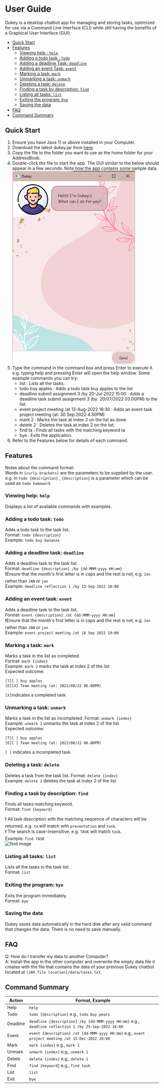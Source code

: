 # User Guide
Dukey is a desktop chatbot app for managing and storing tasks, optimized for use via a Command Line Interface (CLI) while still having the benefits of a Graphical User Interface (GUI).

- [Quick Start](https://github.com/shaniceng/ip/tree/master/docs#quick-start)
- [Features](https://github.com/shaniceng/ip/tree/master/docs#features)
  - [Viewing help : ```help```](https://github.com/shaniceng/ip/tree/master/docs#viewing-help-help)
  - [Adding a todo task : ```todo```](https://github.com/shaniceng/ip/tree/master/docs#adding-a-todo-task-todo)
  - [Adding a deadline Task: ```deadline```](https://github.com/shaniceng/ip/tree/master/docs#adding-a-deadline-task-deadline)
  - [Adding an event Task: ```event```](https://github.com/shaniceng/ip/tree/master/docs#adding-an-event-task-event)
  - [Marking a task: ```mark```](https://github.com/shaniceng/ip/tree/master/docs#marking-a-task-mark)
  - [Unmarking a task: ```unmark```](https://github.com/shaniceng/ip/tree/master/docs#unmarking-a-task-unmark)
  - [Deleting a task: ```delete```](https://github.com/shaniceng/ip/tree/master/docs#deleting-a-task-delete)
  - [Finding a task by description: ```find```](https://github.com/shaniceng/ip/tree/master/docs#finding-a-task-by-description-find)
  - [Listing all tasks: ```list```](https://github.com/shaniceng/ip/tree/master/docs#listing-all-tasks-list)
  - [Exiting the program: ```bye```](https://github.com/shaniceng/ip/tree/master/docs#exiting-the-program-bye)
  - [Saving the data](https://github.com/shaniceng/ip/tree/master/docs#saving-the-data)
- [FAQ](https://github.com/shaniceng/ip/tree/master/docs#faq)
- [Command Summary](https://github.com/shaniceng/ip/tree/master/docs#command-summary)

## Quick Start
1. Ensure you have Java 11 or above installed in your Computer.
2. Download the latest dukey.jar from [here](https://github.com/shaniceng/ip/releases/tag/A-Release).
3. Copy the file to the folder you want to use as the home folder for your AddressBook.
4. Double-click the file to start the app. The GUI similar to the below should appear in a few seconds. Note how the app contains some sample data.  
![start image](./images/start.png)
5. Type the command in the command box and press Enter to execute it. e.g. typing help and pressing Enter will open the help window.
   Some example commands you can try:
    - list : Lists all the tasks.
    - todo buy apples : Adds a todo task buy apples to the list
    - deadline submit assignment 3 /by 20-Jul-2022 15:00 : Adds a deadline task submit assignment 3 (by: 20/07/2022 03.00PM) to the list.
    - event project meeting /at 13-Aug-2022 16:30 : Adds an event task project meeting (at: 30 Sep 2022 4.30PM)
    - mark 2 : Marks the task at index 2 on the list as done.
    - delete 2 : Deletes the task at index 2 on the list.
    - find ta : Finds all tasks with the matching keyword ta
    - bye : Exits the application.
6. Refer to the Features below for details of each command.

## Features 
Notes about the command format:  
Words in ```{curly brackets}``` are the parameters to be supplied by the user.  
e.g. in ```todo {description}``` , ```{description}``` is a parameter which can be used as ```todo homework```

### Viewing help: ```help```
Displays a list of available commands with examples.

### Adding a todo task: ```todo```
Adds a todo task to the task list.  
Format: ```todo {description} ```   
Example: ```todo buy bananas```

### Adding a deadline task: ```deadline```
Adds a deadline task to the task list.    
Format: ```deadline {description} /by {dd-MMM-yyyy HH:mm}```  
❗Ensure that the month's first letter is in caps and the rest is not, e.g. ```Jan``` rather than ```JAN``` or ```jan```   
Example: ```deadline reflection 1 /by 13-Sep-2022 18:00```

### Adding an event task: ```event```
Adds a deadline task to the task list.  
Format: ```event {description} /at {dd-MMM-yyyy HH:mm}```  
❗Ensure that the month's first letter is in caps and the rest is not, e.g. ```Jan``` rather than ```JAN``` or ```jan```   
Example: ```event project meeting /at 18 Sep 2022 19:00```

### Marking a task: ```mark```
Marks a task in the list as completed.  
Format: ```mark {index}```   
Example: ```mark 2``` marks the task at index 2 of the list    
Expected outcome:
```
[T][ ] buy apples
[E][X] Team meeting (at: 2022/08/22 06.00PM)
```
```[X]```indicates a completed task

### Unmarking a task: ```unmark```
Marks a task in the list as incompleted.
Format: ```unmark {index}```   
Example: ```unmark 2``` unmarks the task at index 2 of the list  
Expected outcome:
```
[T][ ] buy apples
[E][ ] Team meeting (at: 2022/08/22 06.00PM)
```
```[ ]``` indicates a incompleted task 

### Deleting a task: ```delete```
Deletes a task from the task list.
Format: ```delete {index}```   
Example: ```delete 2``` deletes the task at index 2 of the list

### Finding a task by description: ```find```
Finds all tasks matching keyword.  
Format: ```find {keyword}```

❗ All task description with the matching sequence of characters will be returned. e.g. ```ta``` will match with ```presentation``` and ```task```.  
❗ The search is case-insensitive. e.g. ```TASK``` will match ```task```.  
Example: ```find TASK```  
![find image](./images/find.png)

### Listing all tasks: ```list```
Lists all the tasks in the task list.  
Format: ```list```

### Exiting the program: ```bye```
Exits the program immediately.  
Format: ```bye```

### Saving the data
Dukey saves data automatically in the hard disk after any valid command that changes the data. There is no need to save manually.

## FAQ
Q: How do I transfer my data to another Computer?  
A: Install the app in the other computer and overwrite the empty data file it creates with the file that contains the data of your previous Dukey chatbot located at ```[JAR file location]/data/tasks.txt```.

## Command Summary
| Action | Format, Example |
| -------| ----------------|
| Help   | ```help```
| Todo   | ```todo {description}```  e.g., ```todo buy pears ```
| Deadline | ```deadline {description} /by {dd-MMM-yyyy HH:mm}```  e.g., ```deadline reflection 1 /by 25-Sep-2022 16:00```
| Event | ```event {description} /at {dd-MMM-yyyy HH:mm}```  e.g., ```event project meeting /at 15-Dec-2022 20:00```
| Mark | ```mark {index}```  e.g., ```mark 1```
| Unmark | ```unmark {index}```  e.g., ```unmark 1```
| Delete | ```delete {index}```  e.g., ```delete 1```
| Find | ```find {keyword}```  e.g., ```find task```
| List | ```list```
| Exit | ```bye```
